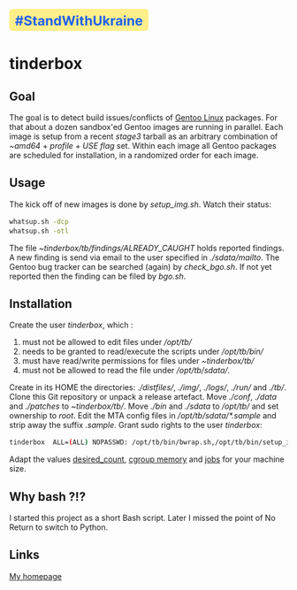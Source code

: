 [![StandWithUkraine](https://raw.githubusercontent.com/vshymanskyy/StandWithUkraine/main/badges/StandWithUkraine.svg)](https://github.com/vshymanskyy/StandWithUkraine/blob/main/docs/README.md)

# tinderbox

## Goal

The goal is to detect build issues/conflicts of [Gentoo Linux](https://www.gentoo.org/) packages.
For that about a dozen sandbox'ed Gentoo images are running in parallel.
Each image is setup from a recent _stage3_ tarball as an arbitrary combination of _~amd64_ + _profile_ + _USE flag_ set.
Within each image all Gentoo packages are scheduled for installation, in a randomized order for each image.

## Usage

The kick off of new images is done by _setup_img.sh_.
Watch their status:

```bash
whatsup.sh -dcp
whatsup.sh -otl
```

The file _~tinderbox/tb/findings/ALREADY_CAUGHT_ holds reported findings.
A new finding is send via email to the user specified in _./sdata/mailto_.
The Gentoo bug tracker can be searched (again) by _check_bgo.sh_.
If not yet reported then the finding can be filed by _bgo.sh_.

## Installation

Create the user _tinderbox_, which :

1. must not be allowed to edit files under _/opt/tb/_
1. needs to be granted to read/execute the scripts under _/opt/tb/bin/_
1. must have read/write permissions for files under _~tinderbox/tb/_
1. must not be allowed to read the file under _/opt/tb/sdata/_.

Create in its HOME the directories: _./distfiles/_, _./img/_, _./logs/_, _./run/_ and _./tb/_.
Clone this Git repository or unpack a release artefact.
Move _./conf_, _./data_ and _./patches_ to _~tinderbox/tb/_.
Move _./bin_ and _./sdata_ to _/opt/tb/_ and set ownership to _root_.
Edit the MTA config files in _/opt/tb/sdata/\*.sample_ and strip away the suffix _.sample_.
Grant sudo rights to the user _tinderbox_:

```bash
tinderbox  ALL=(ALL) NOPASSWD: /opt/tb/bin/bwrap.sh,/opt/tb/bin/setup_img.sh,/opt/tb/bin/house_keeping.sh,/opt/tb/bin/kill_img.sh,/opt/tb/bin/retest.sh,/opt/tb/bin/collect_data.sh,/usr/sbin/emaint
```

Adapt the values [desired_count](./bin/replace_img.sh#L96), [cgroup memory](./bin/bwrap.sh#L7) and [jobs](./bin/setup_img.sh#L60) for your machine size.

## Why bash ?!?

I started this project as a short Bash script.
Later I missed the point of No Return to switch to Python.

## Links

[My homepage](https://www.zwiebeltoralf.de/tinderbox.html)
